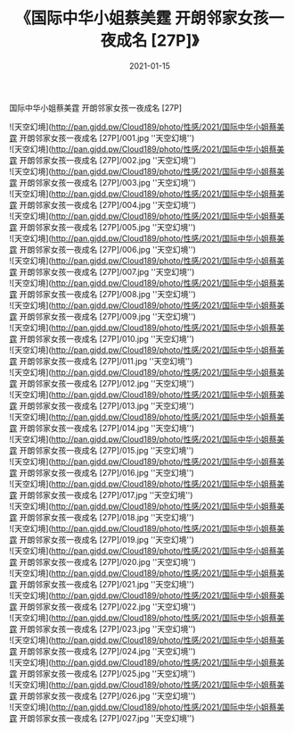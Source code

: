 ﻿---
layout: post
title:  《国际中华小姐蔡美霆 开朗邻家女孩一夜成名 [27P]》
date:   2021-01-15
img: http://pan.gjdd.pw/Cloud189/photo/性感/2021/国际中华小姐蔡美霆 开朗邻家女孩一夜成名 [27P]/000.jpg
categories: [美女, 性感, 泳衣]
---

国际中华小姐蔡美霆 开朗邻家女孩一夜成名 [27P]



![天空幻境](http://pan.gjdd.pw/Cloud189/photo/性感/2021/国际中华小姐蔡美霆 开朗邻家女孩一夜成名 [27P]/001.jpg ''天空幻境'') <br>
![天空幻境](http://pan.gjdd.pw/Cloud189/photo/性感/2021/国际中华小姐蔡美霆 开朗邻家女孩一夜成名 [27P]/002.jpg ''天空幻境'') <br>
![天空幻境](http://pan.gjdd.pw/Cloud189/photo/性感/2021/国际中华小姐蔡美霆 开朗邻家女孩一夜成名 [27P]/003.jpg ''天空幻境'') <br>
![天空幻境](http://pan.gjdd.pw/Cloud189/photo/性感/2021/国际中华小姐蔡美霆 开朗邻家女孩一夜成名 [27P]/004.jpg ''天空幻境'') <br>
![天空幻境](http://pan.gjdd.pw/Cloud189/photo/性感/2021/国际中华小姐蔡美霆 开朗邻家女孩一夜成名 [27P]/005.jpg ''天空幻境'') <br>
![天空幻境](http://pan.gjdd.pw/Cloud189/photo/性感/2021/国际中华小姐蔡美霆 开朗邻家女孩一夜成名 [27P]/006.jpg ''天空幻境'') <br>
![天空幻境](http://pan.gjdd.pw/Cloud189/photo/性感/2021/国际中华小姐蔡美霆 开朗邻家女孩一夜成名 [27P]/007.jpg ''天空幻境'') <br>
![天空幻境](http://pan.gjdd.pw/Cloud189/photo/性感/2021/国际中华小姐蔡美霆 开朗邻家女孩一夜成名 [27P]/008.jpg ''天空幻境'') <br>
![天空幻境](http://pan.gjdd.pw/Cloud189/photo/性感/2021/国际中华小姐蔡美霆 开朗邻家女孩一夜成名 [27P]/009.jpg ''天空幻境'') <br>
![天空幻境](http://pan.gjdd.pw/Cloud189/photo/性感/2021/国际中华小姐蔡美霆 开朗邻家女孩一夜成名 [27P]/010.jpg ''天空幻境'') <br>
![天空幻境](http://pan.gjdd.pw/Cloud189/photo/性感/2021/国际中华小姐蔡美霆 开朗邻家女孩一夜成名 [27P]/011.jpg ''天空幻境'') <br>
![天空幻境](http://pan.gjdd.pw/Cloud189/photo/性感/2021/国际中华小姐蔡美霆 开朗邻家女孩一夜成名 [27P]/012.jpg ''天空幻境'') <br>
![天空幻境](http://pan.gjdd.pw/Cloud189/photo/性感/2021/国际中华小姐蔡美霆 开朗邻家女孩一夜成名 [27P]/013.jpg ''天空幻境'') <br>
![天空幻境](http://pan.gjdd.pw/Cloud189/photo/性感/2021/国际中华小姐蔡美霆 开朗邻家女孩一夜成名 [27P]/014.jpg ''天空幻境'') <br>
![天空幻境](http://pan.gjdd.pw/Cloud189/photo/性感/2021/国际中华小姐蔡美霆 开朗邻家女孩一夜成名 [27P]/015.jpg ''天空幻境'') <br>
![天空幻境](http://pan.gjdd.pw/Cloud189/photo/性感/2021/国际中华小姐蔡美霆 开朗邻家女孩一夜成名 [27P]/016.jpg ''天空幻境'') <br>
![天空幻境](http://pan.gjdd.pw/Cloud189/photo/性感/2021/国际中华小姐蔡美霆 开朗邻家女孩一夜成名 [27P]/017.jpg ''天空幻境'') <br>
![天空幻境](http://pan.gjdd.pw/Cloud189/photo/性感/2021/国际中华小姐蔡美霆 开朗邻家女孩一夜成名 [27P]/018.jpg ''天空幻境'') <br>
![天空幻境](http://pan.gjdd.pw/Cloud189/photo/性感/2021/国际中华小姐蔡美霆 开朗邻家女孩一夜成名 [27P]/019.jpg ''天空幻境'') <br>
![天空幻境](http://pan.gjdd.pw/Cloud189/photo/性感/2021/国际中华小姐蔡美霆 开朗邻家女孩一夜成名 [27P]/020.jpg ''天空幻境'') <br>
![天空幻境](http://pan.gjdd.pw/Cloud189/photo/性感/2021/国际中华小姐蔡美霆 开朗邻家女孩一夜成名 [27P]/021.jpg ''天空幻境'') <br>
![天空幻境](http://pan.gjdd.pw/Cloud189/photo/性感/2021/国际中华小姐蔡美霆 开朗邻家女孩一夜成名 [27P]/022.jpg ''天空幻境'') <br>
![天空幻境](http://pan.gjdd.pw/Cloud189/photo/性感/2021/国际中华小姐蔡美霆 开朗邻家女孩一夜成名 [27P]/023.jpg ''天空幻境'') <br>
![天空幻境](http://pan.gjdd.pw/Cloud189/photo/性感/2021/国际中华小姐蔡美霆 开朗邻家女孩一夜成名 [27P]/024.jpg ''天空幻境'') <br>
![天空幻境](http://pan.gjdd.pw/Cloud189/photo/性感/2021/国际中华小姐蔡美霆 开朗邻家女孩一夜成名 [27P]/025.jpg ''天空幻境'') <br>
![天空幻境](http://pan.gjdd.pw/Cloud189/photo/性感/2021/国际中华小姐蔡美霆 开朗邻家女孩一夜成名 [27P]/026.jpg ''天空幻境'') <br>
![天空幻境](http://pan.gjdd.pw/Cloud189/photo/性感/2021/国际中华小姐蔡美霆 开朗邻家女孩一夜成名 [27P]/027.jpg ''天空幻境'') <br>